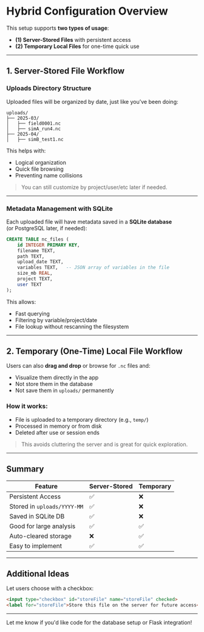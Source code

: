 # Hybrid Configuration Overview

This setup supports **two types of usage**:

- **(1) Server-Stored Files** with persistent access  
- **(2) Temporary Local Files** for one-time quick use

---

## 1. Server-Stored File Workflow

### Uploads Directory Structure

Uploaded files will be organized by date, just like you’ve been doing:

```
uploads/
├── 2025-03/
│   ├── field0001.nc
│   ├── simA_run4.nc
├── 2025-04/
│   ├── simB_test1.nc
```

This helps with:
- Logical organization  
- Quick file browsing  
- Preventing name collisions  

> You can still customize by project/user/etc later if needed.

---

### Metadata Management with SQLite

Each uploaded file will have metadata saved in a **SQLite database**  
(or PostgreSQL later, if needed):

```sql
CREATE TABLE nc_files (
    id INTEGER PRIMARY KEY,
    filename TEXT,
    path TEXT,
    upload_date TEXT,
    variables TEXT,   -- JSON array of variables in the file
    size_mb REAL,
    project TEXT,
    user TEXT
);
```

This allows:
- Fast querying  
- Filtering by variable/project/date  
- File lookup without rescanning the filesystem  

---

## 2. Temporary (One-Time) Local File Workflow

Users can also **drag and drop** or browse for `.nc` files and:

- Visualize them directly in the app  
- Not store them in the database  
- Not save them in `uploads/` permanently  

### How it works:

- File is uploaded to a temporary directory (e.g., `temp/`)  
- Processed in memory or from disk  
- Deleted after use or session ends  

> This avoids cluttering the server and is great for quick exploration.

---

## Summary

| Feature                     | Server-Stored | Temporary |
|----------------------------|---------------|-----------|
| Persistent Access          | ✅            | ❌        |
| Stored in `uploads/YYYY-MM`| ✅            | ❌        |
| Saved in SQLite DB         | ✅            | ❌        |
| Good for large analysis    | ✅            | ✅        |
| Auto-cleared storage       | ❌            | ✅        |
| Easy to implement          | ✅            | ✅        |

---

## Additional Ideas

Let users choose with a checkbox:

```html
<input type="checkbox" id="storeFile" name="storeFile" checked>
<label for="storeFile">Store this file on the server for future access</label>
```

---

Let me know if you'd like code for the database setup or Flask integration!
